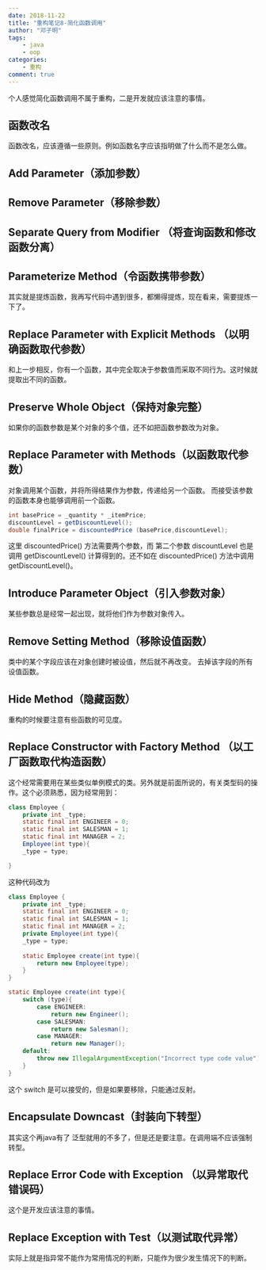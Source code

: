 ```yaml
---
date: 2018-11-22
title: "重构笔记8-简化函数调用"
author: "邓子明"
tags:
    - java
    - oop
categories:
    - 重构
comment: true
---
```


个人感觉简化函数调用不属于重构，二是开发就应该注意的事情。

## 函数改名

函数改名，应该遵循一些原则。例如函数名字应该指明做了什么而不是怎么做。

## Add Parameter（添加参数）

## Remove Parameter（移除参数）

## Separate Query from Modifier （将查询函数和修改函数分离）

## Parameterize Method（令函数携带参数）

其实就是提炼函数，我再写代码中遇到很多，都懒得提炼，现在看来，需要提炼一下了。

## Replace Parameter with Explicit Methods （以明确函数取代参数）

和上一步相反，你有一个函数，其中完全取决于参数值而采取不同行为。这时候就提取出不同的函数。

## Preserve Whole Object（保持对象完整）

如果你的函数参数是某个对象的多个值，还不如把函数参数改为对象。

## Replace Parameter with Methods（以函数取代参数）

对象调用某个函数，并将所得结果作为参数，传递给另一个函数。
而接受该参数的函数本身也能够调用前一个函数。

```java
int basePrice = _quantity * _itemPrice;
discountLevel = getDiscountLevel();
double finalPrice = discountedPrice (basePrice,discountLevel);
```

这里 discountedPrice() 方法需要两个参数，而 第二个参数 discountLevel 也是调用 getDiscountLevel() 计算得到的。还不如在 discountedPrice() 方法中调用 getDiscountLevel()。

## Introduce Parameter Object（引入参数对象）

某些参数总是经常一起出现，就将他们作为参数对象传入。

## Remove Setting Method（移除设值函数）

类中的某个字段应该在对象创建时被设值，然后就不再改变。
去掉该字段的所有设值函数。

## Hide Method（隐藏函数）

重构的时候要注意有些函数的可见度。

## Replace Constructor with Factory Method （以工厂函数取代构造函数）

这个经常需要用在某些类似单例模式的类。另外就是前面所说的，有关类型码的操作。这个必须熟悉，因为经常用到：

```java
class Employee {
	private int _type;
	static final int ENGINEER = 0;
	static final int SALESMAN = 1;
	static final int MANAGER = 2;
	Employee(int type){
	_type = type;

}

```

这种代码改为

```java
class Employee {
	private int _type;
	static final int ENGINEER = 0;
	static final int SALESMAN = 1;
	static final int MANAGER = 2;
	private Employee(int type){
	_type = type;
	
	static Employee create(int type){
		return new Employee(type);
	}
}

static Employee create(int type){
	switch (type){
		case ENGINEER:
			return new Engineer();
		case SALESMAN:
			return new Salesman();
		case MANAGER:
			return new Manager();
	default:
		throw new IllegalArgumentException("Incorrect type code value");
	}
}
```

这个 switch 是可以接受的，但是如果要移除，只能通过反射。


## Encapsulate Downcast（封装向下转型）

其实这个再java有了 泛型就用的不多了，但是还是要注意。在调用端不应该强制转型。

## Replace Error Code with Exception （以异常取代错误码）

这个是开发应该注意的事情。

## Replace Exception with Test（以测试取代异常）

实际上就是指异常不能作为常用情况的判断，只能作为很少发生情况下的判断。

